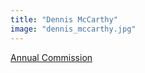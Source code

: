 ```yaml
---
title: "Dennis McCarthy"
image: "dennis_mccarthy.jpg"
---
```


[Annual Commission](/programs/commissions)
